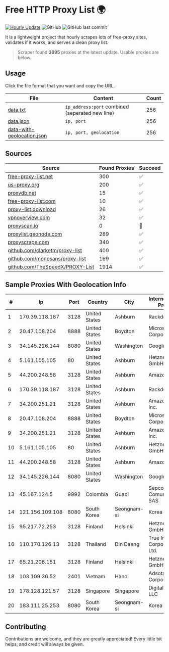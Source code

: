 
# Free HTTP Proxy List 🌍

[![Hourly Update](https://github.com/mertguvencli/http-proxy-list/actions/workflows/main.yml/badge.svg?branch=main)](https://github.com/mertguvencli/http-proxy-list/actions/workflows/main.yml)
![GitHub](https://img.shields.io/github/license/mertguvencli/http-proxy-list)
![GitHub last commit](https://img.shields.io/github/last-commit/mertguvencli/http-proxy-list)

It is a lightweight project that hourly scrapes lots of free-proxy sites, validates if it works, and serves a clean proxy list.


> Scraper found **3695** proxies at the latest update. Usable proxies are below.

## Usage

Click the file format that you want and copy the URL.


|File|Content|Count|
|----|-------|-----|
|[data.txt](https://raw.githubusercontent.com/mertguvencli/http-proxy-list/main/proxy-list/data.txt)|`ip_address:port` combined (seperated new line)|256|
|[data.json](https://raw.githubusercontent.com/mertguvencli/http-proxy-list/main/proxy-list/data.json)|`ip, port`|256|
|[data-with-geolocation.json](https://raw.githubusercontent.com/mertguvencli/http-proxy-list/main/proxy-list/data-with-geolocation.json)|`ip, port, geolocation`|256|

## Sources

|Source|Found Proxies|Succeed|
|------|-------------|-------|
|[free-proxy-list.net](https://free-proxy-list.net)|300|✅|
|[us-proxy.org](https://www.us-proxy.org)|200|✅|
|[proxydb.net](http://proxydb.net)|15|✅|
|[free-proxy-list.com](https://free-proxy-list.com/?page=&port=&type%5B%5D=http&type%5B%5D=https&up_time=0&search=Search)|10|✅|
|[proxy-list.download](https://www.proxy-list.download/HTTP)|26|✅|
|[vpnoverview.com](https://vpnoverview.com/privacy/anonymous-browsing/free-proxy-servers)|32|✅|
|[proxyscan.io](https://www.proxyscan.io)|0|🚫|
|[proxylist.geonode.com](https://proxylist.geonode.com/api/proxy-list?limit=300&page=1&sort_by=lastChecked&sort_type=desc&protocols=http,https)|289|✅|
|[proxyscrape.com](https://api.proxyscrape.com/v2/?request=displayproxies&protocol=http&timeout=10000&country=all&ssl=all&anonymity=all)|340|✅|
|[github.com/clarketm/proxy-list](https://raw.githubusercontent.com/clarketm/proxy-list/master/proxy-list-raw.txt)|400|✅|
|[github.com/monosans/proxy-list](https://raw.githubusercontent.com/monosans/proxy-list/main/proxies/http.txt)|169|✅|
|[github.com/TheSpeedX/PROXY-List](https://raw.githubusercontent.com/TheSpeedX/PROXY-List/master/http.txt)|1914|✅|


## Sample Proxies With Geolocation Info

|#|Ip|Port|Country|City|Internet Service Provider|
|-|--|----|-------|----|-------------------------|
|1|170.39.118.187|3128|United States|Ashburn|Rackdog, LLC|
|2|20.47.108.204|8888|United States|Boydton|Microsoft Corporation|
|3|34.145.226.144|8080|United States|Washington|Google LLC|
|4|5.161.105.105|80|United States|Ashburn|Hetzner Online GmbH|
|5|44.200.248.58|3128|United States|Ashburn|Amazon.com|
|6|170.39.118.187|3128|United States|Ashburn|Rackdog, LLC|
|7|34.200.251.21|3128|United States|Ashburn|Amazon.com, Inc.|
|8|20.47.108.204|8888|United States|Boydton|Microsoft Corporation|
|9|34.200.251.21|3128|United States|Ashburn|Amazon.com, Inc.|
|10|5.161.105.105|80|United States|Ashburn|Hetzner Online GmbH|
|11|44.200.248.58|3128|United States|Ashburn|Amazon.com|
|12|34.145.226.144|8080|United States|Washington|Google LLC|
|13|45.167.124.5|9992|Colombia|Guapi|Sepcom Comunicaciones SAS|
|14|121.156.109.108|8080|South Korea|Seongnam-si|Korea Telecom|
|15|95.217.72.253|3128|Finland|Helsinki|Hetzner Online GmbH|
|16|110.170.126.13|3128|Thailand|Din Daeng|True Internet Corporation CO. Ltd.|
|17|65.21.206.151|3128|Finland|Helsinki|Hetzner Online GmbH|
|18|103.109.36.52|2401|Vietnam|Hanoi|Adsota Corporation|
|19|178.128.121.57|3128|Singapore|Singapore|DigitalOcean, LLC|
|20|183.111.25.253|8080|South Korea|Seongnam-si|Korea Telecom|



## Contributing

Contributions are welcome, and they are greatly appreciated! Every
little bit helps, and credit will always be given.

